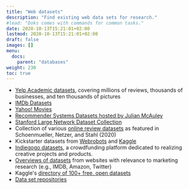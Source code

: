 ```yaml
---
title: "Web datasets"
description: "Find existing web data sets for research."
#lead: "Doks comes with commands for common tasks."
date: 2020-10-13T15:21:01+02:00
lastmod: 2020-10-13T15:21:01+02:00
draft: false
images: []
menu:
  docs:
    parent: "databases"
weight: 230
toc: true
---
```


- [Yelp Academic datasets](https://www.yelp.ca/dataset), covering millions of reviews, thousands of businesses, and ten thousands of pictures
- [IMDb Datasets](https://www.imdb.com/interfaces/)
- [Yahoo! Movies](https://webscope.sandbox.yahoo.com/catalog.php?datatype=r&guccounter=1)
- [Recommender Systems Datasets hosted by Julian McAuley](https://cseweb.ucsd.edu/~jmcauley/datasets.html)
- [Stanford Large Network Dataset Collection](https://snap.stanford.edu/data/index.html)
- Collection of various [online review datasets](https://ndownloader.figstatic.com/files/24120493) as featured in Schoenmueller, Netzer, and Stahl (2020)
- Kickstarter datasets from [Webrobots](https://webrobots.io/kickstarter-datasets/) and [Kaggle](https://www.kaggle.com/kemical/kickstarter-projects)
- [Indiegogo datasets](https://webrobots.io/indiegogo-dataset/), a crowdfunding platform dedicated to realizing creative projects and products.
- [Overviews of datasets](https://web.archive.org/web/20190812134029/https://lionbridge.ai/datasets/the-best-25-datasets-for-natural-language-processing/) from websites with relevance to marketing research (e.g., IMDB, Amazon, Twitter)
- Kaggle's [directory of 100+ free, open datasets](https://www.kaggle.com/datasets)
- [Data set repositories](https://www.datasciencecentral.com/profiles/blogs/a-plethora-of-data-set-repositories)
